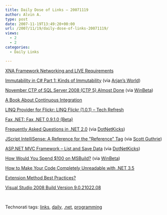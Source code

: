 ```yaml
---
title: Daily Dose of Links – 20071119
author: Alvin A.
type: post
date: 2007-11-19T13:49:20+00:00
url: /2007/11/19/daily-dose-of-links-20071119/
views:
  - 2
  - 2
categories:
  - Daily Links

---
```

<a href="http://blogs.msdn.com/xna/archive/2007/11/16/xna-framework-networking-and-live-requirements.aspx" target="_blank">XNA Framework Networking and LIVE Requirements</a>

<a href="http://blogs.msdn.com/ericlippert/archive/2007/11/13/immutability-in-c-part-one-kinds-of-immutability.aspx" target="_blank">Immutability in C# Part 1: Kinds of Immutability</a> (via <a href="http://arjansworld.blogspot.com/2007/11/linkblog-for-november-16-2007.html" target="_blank">Arjan&#8217;s World</a>)

<a href="http://blogs.msdn.com/walzenbach/archive/2007/11/16/november-ctp-of-sql-server-2008-ctp-5-almost-done.aspx" target="_blank">November CTP of SQL Server 2008 (CTP 5) Almost Done</a> (via <a href="http://www.winbeta.org/comments.php?shownews=12236" target="_blank">WinBeta</a>)

<a href="http://blogs.nusoftsolutions.com/jross/archive/2007/11/17/a-book-about-continuous-integration.aspx" target="_blank">A Book About Continuous Integration</a>

<a href="http://www.codeplex.com/LINQFlickr/Release/ProjectReleases.aspx?ReleaseId=8416" target="_blank">LINQ Provider for Flickr: LINQ Flickr (1.0.1) &#8211; Tech Refresh</a>

<a href="http://www.codeplex.com/faxdotnet/Release/ProjectReleases.aspx?ReleaseId=8442" target="_blank">Fax .NET: Fax .NET 0.9.1.0 (Beta)</a>

<a href="http://aspalliance.com/1255" target="_blank">Frequently Asked Questions in .NET 2.0</a> (via <a href="http://www.dotnetkicks.com/csharp/Frequently_Asked_Questions_in_NET_2_0" target="_blank">DotNetKicks</a>)

<a href="http://blogs.msdn.com/webdevtools/archive/2007/11/06/jscript-intellisense-a-reference-for-the-reference-tag.aspx" target="_blank">JScript IntelliSense: A Reference for the "Reference" Tag</a> (via <a href="http://weblogs.asp.net/scottgu/archive/2007/11/17/nov-17th-links-asp-net-asp-net-ajax-asp-net-mvc-vs-2008-net-3-5-iis7-silverlight.aspx" target="_blank">Scott Guthrie</a>)

<a href="http://weblogs.asp.net/fredriknormen/archive/2007/11/17/asp-net-mvc-framework-list-and-save-data.aspx" target="_blank">ASP.NET MVC Framework &#8211; List and Save Data</a> (via <a href="http://www.dotnetkicks.com/aspnet/ASP_Net_MVC_Framework_List_and_Save_data" target="_blank">DotNetKicks</a>)

<a href="http://blogs.msdn.com/msbuild/archive/2007/11/17/how-would-you-spend-100-on-msbuild.aspx" target="_blank">How Would You Spend $100 on MSBuild?</a> (via <a href="http://www.winbeta.org/comments.php?shownews=12250" target="_blank">WinBeta</a>)

<a href="http://blogs.microsoft.co.il/blogs/tamir/archive/2007/11/18/how-to-make-your-code-completely-unreadable-with-net-3-5.aspx" target="_blank">How to Make Your Code Completely Unreadable with .NET 3.5</a>

<a href="http://codebetter.com/blogs/gregyoung/archive/2007/11/19/extension-method-best-practices.aspx" target="_blank">Extension Method Best Practices?</a>

<a href="http://www.danielmoth.com/Blog/2007/11/visual-studio-2008-build-version.html" target="_blank">Visual Studio 2008 Build Version 9.0.21022.08</a>

&#160;

<div class="wlWriterSmartContent" style="display:inline;margin:0;padding:0;">
  <!--dotnetkickit-->
</div>

<div class="wlWriterSmartContent" style="display:inline;margin:0;padding:0;">
  Technorati tags: <a href="http://technorati.com/tags/links" rel="tag">links</a>, <a href="http://technorati.com/tags/daily" rel="tag">daily</a>, <a href="http://technorati.com/tags/.net" rel="tag">.net</a>, <a href="http://technorati.com/tags/programming" rel="tag">programming</a>
</div>